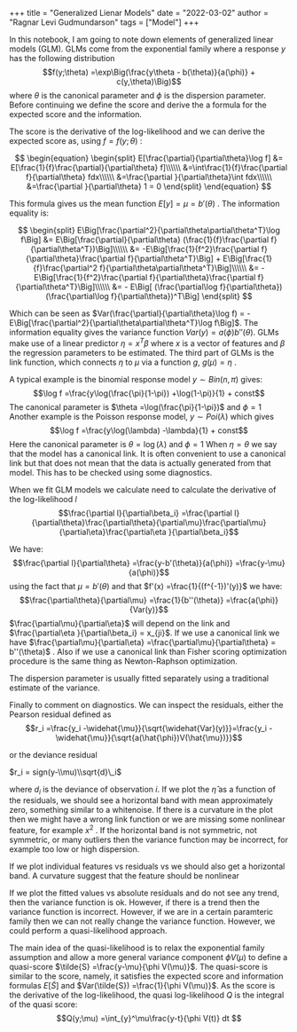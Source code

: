 +++
title = "Generalized Lienar Models"
date = "2022-03-02"
author = "Ragnar Levi Gudmundarson"
tags = ["Model"]
+++


In this notebook, I am going to note down elements of generalized linear
models (GLM). GLMs come from the exponential family where a response $y$
has the following distribution
 $$f(y;\theta) =\exp\Big(\frac{y\theta - b(\theta)}{a(\phi)} + c(y,\theta)\Big)$$
</pre>
where $\theta$ is the canonical parameter and $\phi$
is the dispersion parameter. Before continuing we define the score and
derive the a formula for the expected score and the information.

The score is the derivative of the log-likelihood and we can derive the
expected score as, using $f =  f(y;\theta)$
:

$$
\begin{equation}
  \begin{split}
E[\frac{\partial}{\partial\theta}\log f] &= E[\frac{1}{f}\frac{\partial}{\partial\theta} f]\\\\\\ 
&=\int\frac{1}{f}\frac{\partial f}{\partial\theta} fdx\\\\\\ 
&=\frac{\partial }{\partial\theta}\int  fdx\\\\\\ 
&=\frac{\partial }{\partial\theta} 1 = 0
  \end{split}
\end{equation}
$$

This formula gives us the mean function $E[y] =\mu = b'(\theta)$
. The information equality is:

$$
  \begin{split}
E\Big[\frac{\partial^2}{\partial\theta\partial\theta^T}\log f\Big] &= E\Big[\frac{\partial}{\partial\theta} (\frac{1}{f}\frac{\partial f}{\partial\theta^T})\Big]\\\\\\ 
&= -E\Big[\frac{1}{f^2}\frac{\partial f}{\partial\theta}\frac{\partial f}{\partial\theta^T}\Big] + E\Big[\frac{1}{f}\frac{\partial^2 f}{\partial\theta\partial\theta^T}\Big]\\\\\\ 
&=  -E\Big[\frac{1}{f^2}\frac{\partial f}{\partial\theta}\frac{\partial f}{\partial\theta^T}\Big]\\\\\\ 
&= - E\Big[ (\frac{\partial\log f}{\partial\theta})(\frac{\partial\log f}{\partial\theta})^T\Big]
  \end{split}
$$

Which can be seen as $Var(\frac{\partial}{\partial\theta}\log f) = - E\Big[\frac{\partial^2}{\partial\theta\partial\theta^T}\log f\Big]$. The information equality gives the variance function $Var(y) = a(\phi)b''(\theta)$. GLMs make use of a linear predictor $\eta = x^T\beta$ where $x$ is a vector of features and $\beta$ the regression parameters to be estimated. The third part of GLMs is the
link function, which connects $\eta$ to $\mu$ via a function $g$, $g(\mu) =\eta$
.

A typical example is the binomial response model $y\sim Bin(n,\pi)$
gives:
 $$\log f =\frac{y\log(\frac{\pi}{1-\pi}) +\log(1-\pi)}{1} + const$$
</pre>
The canonical parameter is $\theta =\log(\frac{\pi}{1-\pi})$ and $\phi = 1$ Another example is the Poisson response model, $y\sim Poi(\lambda)$
which gives
 $$\log f =\frac{y\log(\lambda) -\lambda}{1} + const$$
</pre>
Here the canonical parameter is $\theta =\log(\lambda)$ and $\phi = 1$ When $\eta =\theta$
we say that the model has a canonical link. It is often convenient to
use a canonical link but that does not mean that the data is actually
generated from that model. This has to be checked using some
diagnostics.

When we fit GLM models we calculate need to calculate the derivative of
the log-likelihood $l$</pre> $$\frac{\partial l}{\partial\beta_i} =\frac{\partial l}{\partial\theta}\frac{\partial\theta}{\partial\mu}\frac{\partial\mu}{\partial\eta}\frac{\partial\eta }{\partial\beta_i}$$
</pre>

We have:
 $$\frac{\partial l}{\partial\theta} =\frac{y-b'(\theta)}{a(\phi)} =\frac{y-\mu}{a(\phi)}$$
</pre>
using the fact that $\mu = b'(\theta)$ and that $f'(x) =\frac{1}{(f^{-1})'(y)}$
we have:
 $$\frac{\partial\theta}{\partial\mu} =\frac{1}{b''(\theta)} =\frac{a(\phi)}{Var(y)}$$
</pre> $\frac{\partial\mu}{\partial\eta}$ will depend on the link and $\frac{\partial\eta }{\partial\beta_i} = x_{ji}$. If we use a canonical link we have $\frac{\partial\mu}{\partial\eta} =\frac{\partial\mu}{\partial\theta} = b''(\theta)$
. Also if we use a canonical link than Fisher scoring optimization
procedure is the same thing as Newton-Raphson optimization.

The dispersion parameter is usually fitted separately using a
traditional estimate of the variance.

Finally to comment on diagnostics. We can inspect the residuals, either
the Pearson residual defined as
 $$r_i =\frac{y_i -\widehat{\mu}}{\sqrt{\widehat{Var}(y)}}=\frac{y_i -\widehat{\mu}}{\sqrt{a(\hat{\phi})V(\hat{\mu})}}$$
</pre>

or the deviance residual

$r_i = sign(y-\\mu)\\sqrt{d}\_i$

where $d_i$ is the deviance of observation $i$. If we plot the $\hat{\eta}$ as a function of the residuals, we should see a horizontal band with
mean approximately zero, something similar to a whitenoise. If there is
a curvature in the plot then we might have a wrong link function or we
are missing some nonlinear feature, for example $x^2$
. If the horizontal band is not symmetric, not symmetric, or many
outliers then the variance function may be incorrect, for example too
low or high dispersion.

If we plot individual features vs residuals vs we should also get a
horizontal band. A curvature suggest that the feature should be
nonlinear

If we plot the fitted values vs absolute residuals and do not see any
trend, then the variance function is ok. However, if there is a trend
then the variance function is incorrect. However, if we are in a certain
paramteric family then we can not really change the variance function.
However, we could perform a quasi-likelihood approach.

The main idea of the quasi-likelihood is to relax the exponential family
assumption and allow a more general variance component $\phi V(\mu)$ to define a quasi-score $\tilde{S} =\frac{y-\mu}{\phi V(\mu)}$. The quasi-score is similar to the score, namely, it satisfies the
expected score and information formulas $E[\tilde{S}]$ and $Var(\tilde{S}) =\frac{1}{\phi V(\mu)}$. As the score is the derivative of the log-likelihood, the quasi
log-likelihood $Q$
is the integral of the quasi score:
 $$Q(y;\mu) =\int_{y}^\mu\frac{y-t}{\phi V(t)} dt $$
</pre>
